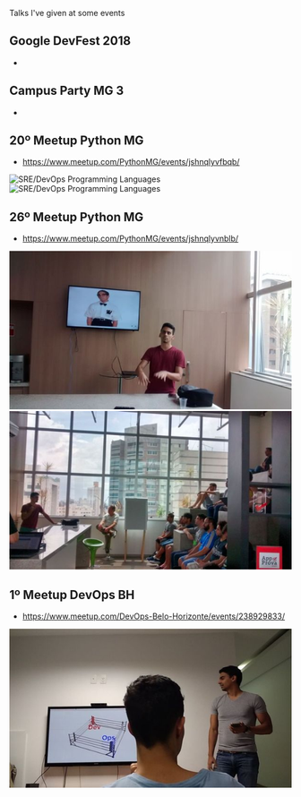 Talks I've given at some events

## Google DevFest 2018
* 

## Campus Party MG 3
*

## 20º Meetup Python MG
* https://www.meetup.com/PythonMG/events/jshnqlyvfbqb/

![](/img/sre_devops_programming_lang.png "SRE/DevOps Programming Languages")
![](/img/sre_devops_programming_lang.png "SRE/DevOps Programming Languages")

## 26º Meetup Python MG
* https://www.meetup.com/PythonMG/events/jshnqlyvnblb/

![](/img/26_meetup_python_mg_photo_1.jpeg "26º Meetup DevOps BH")
![](/img/26_meetup_python_mg_photo_2.jpeg "26º Meetup DevOps BH")

## 1º Meetup DevOps BH
* https://www.meetup.com/DevOps-Belo-Horizonte/events/238929833/

![](/img/1_meetup_devops_bh.jpeg "1º Meetup DevOps BH")